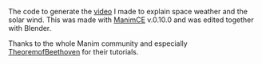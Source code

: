 The code to generate the [video](https://youtu.be/rI2yBMnZMpU) I made to explain space weather and the solar wind. This was made with [ManimCE](https://docs.manim.community/en/stable/) v.0.10.0 and was edited together with Blender.

Thanks to the whole Manim community and especially [TheoremofBeethoven](https://github.com/Elteoremadebeethoven) for their tutorials.